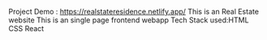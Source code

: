 Project Demo : https://realstateresidence.netlify.app/
This is an Real Estate website
This is an single page frontend webapp 
Tech Stack used:HTML CSS React